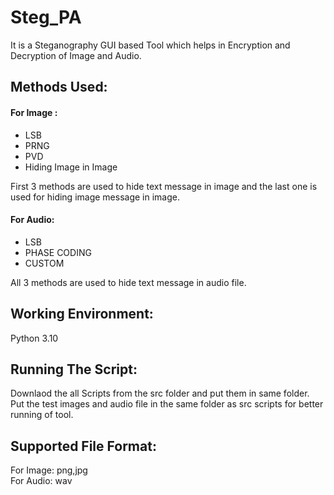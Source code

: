 # Steg_PA

It is a Steganography GUI based Tool which helps in Encryption and Decryption of Image and Audio.

## Methods Used:
#### For Image :
- LSB
- PRNG
- PVD
- Hiding Image in Image

First 3 methods are used to hide text message in image and the last one is used for hiding image message in image.

#### For Audio:
- LSB
- PHASE CODING
- CUSTOM 

All 3 methods are used to hide text message in audio file.

## Working Environment:
Python 3.10  

## Running The Script:
Downlaod the all Scripts from the src folder and put them in same folder.  
Put the test images and audio file in the same folder as src scripts for better running of tool.

## Supported File Format:  
For Image: png,jpg  
For Audio: wav
